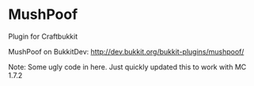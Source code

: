 MushPoof
========

Plugin for Craftbukkit

MushPoof on BukkitDev: http://dev.bukkit.org/bukkit-plugins/mushpoof/

Note: Some ugly code in here. Just quickly updated this to work with MC 1.7.2
